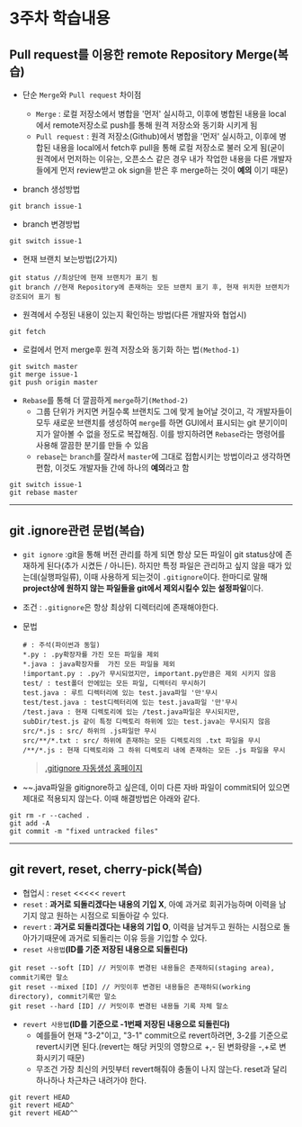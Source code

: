 # 3주차 학습내용

## Pull request를 이용한 remote Repository Merge(복습)

- 단순 `Merge`와 `Pull request` 차이점
    - `Merge` : 로컬 저장소에서 병합을 '먼저' 실시하고, 이후에 병합된 내용을 local에서 remote저장소로 push를 통해 원격 저장소와 동기화 시키게 됨
    - `Pull request` : 원격 저장소(Github)에서 병합을 '먼저' 실시하고, 이후에 병합된 내용을 local에서 fetch후 pull을 통해 로컬 저장소로 불러 오게 됨(굳이 원격에서 먼저하는 이유는, 오픈소스 같은 경우 내가 작업한 내용을 다른 개발자들에게 먼저 review받고 ok sign을 받은 후 merge하는 것이 **예의** 이기 때문)


- branch 생성방법

~~~
git branch issue-1
~~~

- branch 변경방법

~~~
git switch issue-1
~~~

- 현재 브랜치 보는방법(2가지)

~~~
git status //최상단에 현재 브랜치가 표기 됨
git branch //현재 Repository에 존재하는 모든 브랜치 표기 후, 현재 위치한 브랜치가 강조되어 표기 됨
~~~

- 원격에서 수정된 내용이 있는지 확인하는 방법(다른 개발자와 협업시)

~~~
git fetch
~~~

- 로컬에서 먼저 merge후 원격 저장소와 동기화 하는 법`(Method-1)`

~~~
git switch master
git merge issue-1
git push origin master
~~~

- `Rebase`를 통해 더 깔끔하게 `merge`하기`(Method-2)`
    - 그룹 단위가 커지면 커질수록 브랜치도 그에 맞게 늘어날 것이고, 각 개발자들이 모두 새로운 브랜치를 생성하여 `merge`를 하면 GUI에서 표시되는 git 분기이미지가 알아볼 수 없을 정도로 복잡해짐. 이를 방지하려면 `Rebase`라는 명령어를 사용해 깔끔한 분기를 만들 수 있음
    - `rebase`는 `branch`를 잘라서 `master`에 그대로 접합시키는 방법이라고 생각하면 편함, 이것도 개발자들 간에 하나의 **예의**라고 함

~~~
git switch issue-1
git rebase master
~~~

----

## git .ignore관련 문법(복습)

- `git ignore` :git을 통해 버전 관리를 하게 되면 항상 모든 파일이 git status상에 존재하게 된다(추가 시켰든 / 아니든). 하지만 특정 파일은 관리하고 싶지 않을 때가 있는데(실행파일류), 이때 사용하게 되는것이 `.gitignore`이다. 한마디로 말해 **project상에 원하지 않는 파일들을 git에서 제외시킬수 있는 설정파일**이다.

- 조건 : `.gitignore`은 항상 최상위 디렉터리에 존재해야한다.

- 문법

    ~~~
    # : 주석(파이썬과 동일)
    *.py : .py확장자를 가진 모든 파일을 제외
    *.java : java확장자를  가진 모든 파일을 제외
    !important.py : .py가 무시되었지만, important.py만큼은 제외 시키지 않음
    test/ : test폴더 안에있는 모든 파일, 디렉터리 무시하기
    test.java : 루트 디렉터리에 있는 test.java파일 '만'무시
    test/test.java : test디렉터리에 있는 test.java파일 '만'무시
    /test.java : 현재 디렉토리에 있는 /test.java파일은 무시되지만, subDir/test.js 같이 특정 디렉토리 하위에 있는 test.java는 무시되지 않음
    src/*.js : src/ 하위의 .js파일만 무시
    src/**/*.txt : src/ 하위에 존재하는 모든 디렉토리의 .txt 파일을 무시
    /**/*.js : 현재 디렉토리와 그 하위 디렉토리 내에 존재하는 모든 .js 파일을 무시
    ~~~

    >  [.gitignore 자동생성 홈페이지](https://www.toptal.com/developers/gitignore)

- ~~.java파일을 gitignore하고 싶은데, 이미 다른 자바 파일이 commit되어 있으면 제대로 적용되지 않는다. 이때 해결방법은 아래와 같다.

~~~
git rm -r --cached .
git add -A
git commit -m "fixed untracked files"
~~~

-----

## git revert, reset, cherry-pick(복습)

- 협업시 : `reset` <<<<< `revert`
- `reset` : **과거로 되돌리겠다는 내용의 기입 X**, 아예 과거로 회귀가능하며 이력을 남기지 않고 원하는 시점으로 되돌아갈 수 있다.
- `revert` : **과거로 되돌리겠다는 내용의 기입 O**, 이력을 남겨두고 원하는 시점으로 돌아가기때문에 과거로 되돌리는 이유 등을 기입할 수 있다.
- `reset 사용법`**(ID를 기준 저장된 내용으로 되돌린다)**

~~~
git reset --soft [ID] // 커밋이후 변경된 내용들은 존재하되(staging area), commit기록만 말소
git reset --mixed [ID] // 커밋이후 변경된 내용들은 존재하되(working directory), commit기록만 말소
git reset --hard [ID] // 커밋이후 변경된 내용들 기록 자체 말소
~~~

- `revert 사용법`**(ID를 기준으로 -1번째 저장된 내용으로 되돌린다)**
    - 예를들어 현재 "3-2"이고, "3-1" commit으로 revert하려면, 3-2를 기준으로 revert시키면 된다.(revert는 해당 커밋의 영향으로 +,- 된 변화량을 -,+로 변화시키기 때문)
    - 무조건 가장 최신의 커밋부터 revert해줘야 충돌이 나지 않는다. reset과 달리 하나하나 차근차근 내려가야 한다.


~~~
git revert HEAD
git revert HEAD^
git revert HEAD^^
~~~



